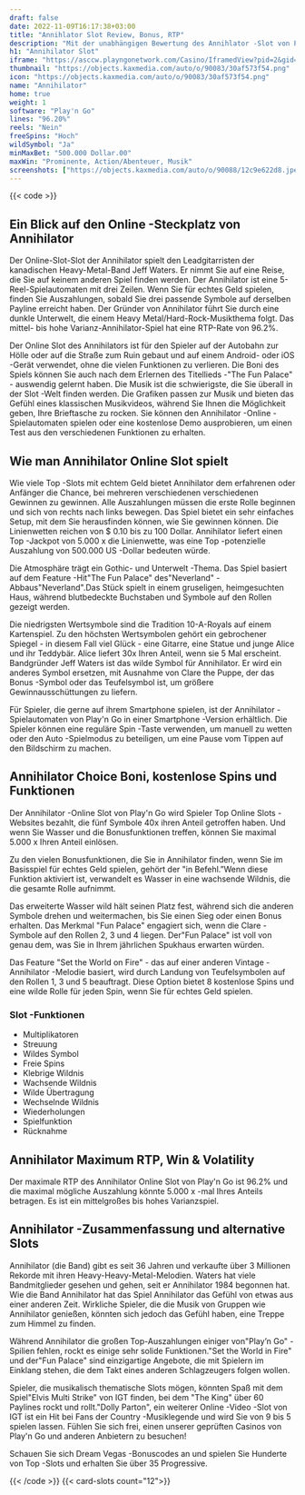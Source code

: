 ```yaml
---
draft: false
date: 2022-11-09T16:17:38+03:00
title: "Annihlator Slot Review, Bonus, RTP"
description: "Mit der unabhängigen Bewertung des Annihlator -Slot von Play'n Go können Sie kostenlos oder echtes Geld spielen und hier einen Bonus erhalten!"
h1: "Annihilator Slot"
iframe: "https://asccw.playngonetwork.com/Casino/IframedView?pid=2&gid=annihilator&lang=en_US&practice=1&channel=desktop&div=flashobject&width=100%25&height=100%25&user=&password=&ctx=&demo=2&brand=&lobby=&rccurrentsessiontime=0&rcintervaltime=0&rcaccounthistoryurl=&rccontinueurl=&rcexiturl=&rchistoryurlmode=&autoplaylimits=0&autoplayreset=0&callback=flashCallback&rcmga=&resourcelevel=0&hasjackpots=False&country=&pauseplay=&playlimit=&selftest=&sessiontime=&coreweburl=https://asccw.playngonetwork.com/&showpoweredby=True"
thumbnail: "https://objects.kaxmedia.com/auto/o/90083/30af573f54.png"
icon: "https://objects.kaxmedia.com/auto/o/90083/30af573f54.png"
name: "Annihilator"
home: true
weight: 1
software: "Play'n Go"
lines: "96.20%"
reels: "Nein"
freeSpins: "Hoch"
wildSymbol: "Ja"
minMaxBet: "500.000 Dollar.00"
maxWin: "Prominente, Action/Abenteuer, Musik"
screenshots: ["https://objects.kaxmedia.com/auto/o/90088/12c9e622d8.jpeg"]
---
```


{{< code >}}<h2>Ein Blick auf den Online -Steckplatz von Annihilator</h2><p>Der Online-Slot-Slot der Annihilator spielt den Leadgitarristen der kanadischen Heavy-Metal-Band Jeff Waters. Er nimmt Sie auf eine Reise, die Sie auf keinem anderen Spiel finden werden. Der Annihilator ist eine 5-Reel-Spielautomaten mit drei Zeilen. Wenn Sie für echtes Geld spielen, finden Sie Auszahlungen, sobald Sie drei passende Symbole auf derselben Payline erreicht haben. Der Gründer von Annihilator führt Sie durch eine dunkle Unterwelt, die einem Heavy Metal/Hard-Rock-Musikthema folgt. Das mittel- bis hohe Varianz-Annihilator-Spiel hat eine RTP-Rate von 96.2%.</p><p>Der Online Slot des Annihilators ist für den Spieler auf der Autobahn zur Hölle oder auf die Straße zum Ruin gebaut und auf einem Android- oder iOS -Gerät verwendet, ohne die vielen Funktionen zu verlieren. Die Boni des Spiels können Sie auch nach dem Erlernen des Titellieds -"The Fun Palace" - auswendig gelernt haben. Die Musik ist die schwierigste, die Sie überall in der Slot -Welt finden werden. Die Grafiken passen zur Musik und bieten das Gefühl eines klassischen Musikvideos, während Sie Ihnen die Möglichkeit geben, Ihre Brieftasche zu rocken. Sie können den Annihilator -Online -Spielautomaten spielen oder eine kostenlose Demo ausprobieren, um einen Test aus den verschiedenen Funktionen zu erhalten.</p><h2>Wie man Annihilator Online Slot spielt</h2><p>Wie viele Top -Slots mit echtem Geld bietet Annihilator dem erfahrenen oder Anfänger die Chance, bei mehreren verschiedenen verschiedenen Gewinnen zu gewinnen. Alle Auszahlungen müssen die erste Rolle beginnen und sich von rechts nach links bewegen. Das Spiel bietet ein sehr einfaches Setup, mit dem Sie herausfinden können, wie Sie gewinnen können. Die Linienwetten reichen von $ 0.10 bis zu 100 Dollar. Annihilator liefert einen Top -Jackpot von 5.000 x die Linienwette, was eine Top -potenzielle Auszahlung von 500.000 US -Dollar bedeuten würde.</p><p> Die Atmosphäre trägt ein Gothic- und Unterwelt -Thema. Das Spiel basiert auf dem Feature -Hit"The Fun Palace" des"Neverland" -Abbaus"Neverland".Das Stück spielt in einem gruseligen, heimgesuchten Haus, während blutbedeckte Buchstaben und Symbole auf den Rollen gezeigt werden.</p><p></p><p> Die niedrigsten Wertsymbole sind die Tradition 10-A-Royals auf einem Kartenspiel. Zu den höchsten Wertsymbolen gehört ein gebrochener Spiegel - in diesem Fall viel Glück - eine Gitarre, eine Statue und junge Alice und ihr Teddybär. Alice liefert 30x Ihren Anteil, wenn sie 5 Mal erscheint. Bandgründer Jeff Waters ist das wilde Symbol für Annihilator. Er wird ein anderes Symbol ersetzen, mit Ausnahme von Clare the Puppe, der das Bonus -Symbol oder das Teufelsymbol ist, um größere Gewinnausschüttungen zu liefern.</p><p>Für Spieler, die gerne auf ihrem Smartphone spielen, ist der Annihilator -Spielautomaten von Play'n Go in einer Smartphone -Version erhältlich. Die Spieler können eine reguläre Spin -Taste verwenden, um manuell zu wetten oder den Auto -Spielmodus zu beteiligen, um eine Pause vom Tippen auf den Bildschirm zu machen.</p><h2> Annihilator Choice Boni, kostenlose Spins und Funktionen</h2><p> Der Annihilator -Online Slot von Play'n Go wird Spieler Top Online Slots -Websites bezahlt, die fünf Symbole 40x ihren Anteil getroffen haben. Und wenn Sie Wasser und die Bonusfunktionen treffen, können Sie maximal 5.000 x Ihren Anteil einlösen.</p><p>Zu den vielen Bonusfunktionen, die Sie in Annihilator finden, wenn Sie im Basisspiel für echtes Geld spielen, gehört der "in Befehl.”Wenn diese Funktion aktiviert ist, verwandelt es Wasser in eine wachsende Wildnis, die die gesamte Rolle aufnimmt.</p><p>Das erweiterte Wasser wild hält seinen Platz fest, während sich die anderen Symbole drehen und weitermachen, bis Sie einen Sieg oder einen Bonus erhalten. Das Merkmal "Fun Palace" engagiert sich, wenn die Clare -Symbole auf den Rollen 2, 3 und 4 liegen. Der"Fun Palace" ist voll von genau dem, was Sie in Ihrem jährlichen Spukhaus erwarten würden.</p><p>Das Feature "Set the World on Fire" - das auf einer anderen Vintage -Annihilator -Melodie basiert, wird durch Landung von Teufelsymbolen auf den Rollen 1, 3 und 5 beauftragt. Diese Option bietet 8 kostenlose Spins und eine wilde Rolle für jeden Spin, wenn Sie für echtes Geld spielen.</p><h3>
Slot -Funktionen</h3><ul>
<li></span>
Multiplikatoren</li>
<li></span>
Streuung</li>
<li></span>
Wildes Symbol</li>
<li></span>
Freie Spins</li>
<li></span>
Klebrige Wildnis</li>
<li></span>
Wachsende Wildnis</li>
<li></span>
Wilde Übertragung</li>
<li></span>
Wechselnde Wildnis</li>
<li></span>
Wiederholungen</li>
<li></span>
Spielfunktion</li>
<li></span>
Rücknahme</li></ul><h2> Annihilator Maximum RTP, Win & Volatility</h2><p>Der maximale RTP des Annihilator Online Slot von Play'n Go ist 96.2% und die maximal mögliche Auszahlung könnte 5.000 x -mal Ihres Anteils betragen. Es ist ein mittelgroßes bis hohes Varianzspiel.</p><h2> Annihilator -Zusammenfassung und alternative Slots</h2><p> Annihilator (die Band) gibt es seit 36 Jahren und verkaufte über 3 Millionen Rekorde mit ihren Heavy-Heavy-Metal-Melodien. Waters hat viele Bandmitglieder gesehen und gehen, seit er Annihilator 1984 begonnen hat. Wie die Band Annihilator hat das Spiel Annihilator das Gefühl von etwas aus einer anderen Zeit. Wirkliche Spieler, die die Musik von Gruppen wie Annihilator genießen, könnten sich jedoch das Gefühl haben, eine Treppe zum Himmel zu finden.</p><p> Während Annihilator die großen Top-Auszahlungen einiger von"Play’n Go" -Spilien fehlen, rockt es einige sehr solide Funktionen."Set the World in Fire" und der"Fun Palace" sind einzigartige Angebote, die mit Spielern im Einklang stehen, die dem Takt eines anderen Schlagzeugers folgen wollen.</p><p> Spieler, die musikalisch thematische Slots mögen, könnten Spaß mit dem Spiel"Elvis Multi Strike" von IGT finden, bei dem "The King" über 60 Paylines rockt und rollt."Dolly Parton", ein weiterer Online -Video -Slot von IGT ist ein Hit bei Fans der Country -Musiklegende und wird Sie von 9 bis 5 spielen lassen. Fühlen Sie sich frei, einen unserer geprüften Casinos von Play'n Go und anderen Anbietern zu besuchen!</p><p>
Schauen Sie sich Dream Vegas -Bonuscodes an und spielen Sie Hunderte von Top -Slots und erhalten Sie über 35 Progressive.</p>{{< /code >}}
{{< card-slots count="12">}}
